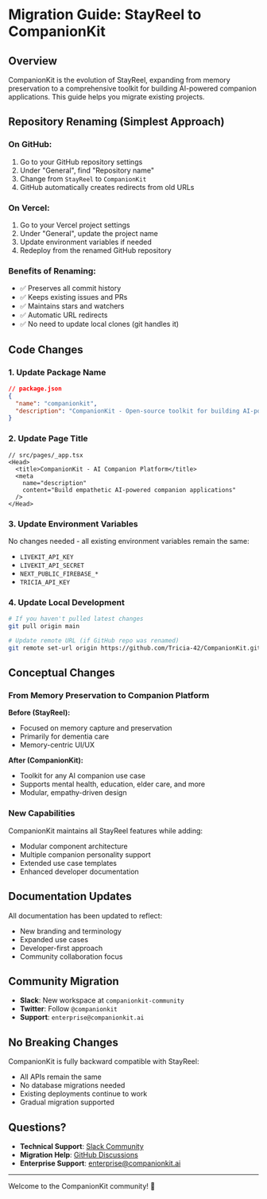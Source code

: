 # Migration Guide: StayReel to CompanionKit

## Overview

CompanionKit is the evolution of StayReel, expanding from memory preservation to a comprehensive toolkit for building AI-powered companion applications. This guide helps you migrate existing projects.

## Repository Renaming (Simplest Approach)

### On GitHub:

1. Go to your GitHub repository settings
2. Under "General", find "Repository name"
3. Change from `StayReel` to `CompanionKit`
4. GitHub automatically creates redirects from old URLs

### On Vercel:

1. Go to your Vercel project settings
2. Under "General", update the project name
3. Update environment variables if needed
4. Redeploy from the renamed GitHub repository

### Benefits of Renaming:
- ✅ Preserves all commit history
- ✅ Keeps existing issues and PRs
- ✅ Maintains stars and watchers
- ✅ Automatic URL redirects
- ✅ No need to update local clones (git handles it)

## Code Changes

### 1. Update Package Name

```json
// package.json
{
  "name": "companionkit",
  "description": "CompanionKit - Open-source toolkit for building AI-powered companion applications"
}
```

### 2. Update Page Title

```tsx
// src/pages/_app.tsx
<Head>
  <title>CompanionKit - AI Companion Platform</title>
  <meta
    name="description"
    content="Build empathetic AI-powered companion applications"
  />
</Head>
```

### 3. Update Environment Variables

No changes needed - all existing environment variables remain the same:
- `LIVEKIT_API_KEY`
- `LIVEKIT_API_SECRET`
- `NEXT_PUBLIC_FIREBASE_*`
- `TRICIA_API_KEY`

### 4. Update Local Development

```bash
# If you haven't pulled latest changes
git pull origin main

# Update remote URL (if GitHub repo was renamed)
git remote set-url origin https://github.com/Tricia-42/CompanionKit.git
```

## Conceptual Changes

### From Memory Preservation to Companion Platform

**Before (StayReel):**
- Focused on memory capture and preservation
- Primarily for dementia care
- Memory-centric UI/UX

**After (CompanionKit):**
- Toolkit for any AI companion use case
- Supports mental health, education, elder care, and more
- Modular, empathy-driven design

### New Capabilities

CompanionKit maintains all StayReel features while adding:
- Modular component architecture
- Multiple companion personality support
- Extended use case templates
- Enhanced developer documentation

## Documentation Updates

All documentation has been updated to reflect:
- New branding and terminology
- Expanded use cases
- Developer-first approach
- Community collaboration focus

## Community Migration

- **Slack**: New workspace at `companionkit-community`
- **Twitter**: Follow `@companionkit`
- **Support**: `enterprise@companionkit.ai`

## No Breaking Changes

CompanionKit is fully backward compatible with StayReel:
- All APIs remain the same
- No database migrations needed
- Existing deployments continue to work
- Gradual migration supported

## Questions?

- **Technical Support**: [Slack Community](https://companionkit-community.slack.com)
- **Migration Help**: [GitHub Discussions](https://github.com/Tricia-42/CompanionKit/discussions)
- **Enterprise Support**: enterprise@companionkit.ai

---

Welcome to the CompanionKit community! 🤝 